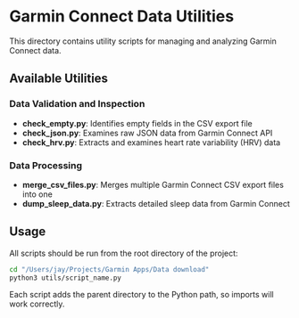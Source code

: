 # Garmin Connect Data Utilities

This directory contains utility scripts for managing and analyzing Garmin Connect data.

## Available Utilities

### Data Validation and Inspection

- **check_empty.py**: Identifies empty fields in the CSV export file
- **check_json.py**: Examines raw JSON data from Garmin Connect API
- **check_hrv.py**: Extracts and examines heart rate variability (HRV) data

### Data Processing

- **merge_csv_files.py**: Merges multiple Garmin Connect CSV export files into one
- **dump_sleep_data.py**: Extracts detailed sleep data from Garmin Connect

## Usage

All scripts should be run from the root directory of the project:

```bash
cd "/Users/jay/Projects/Garmin Apps/Data download"
python3 utils/script_name.py
```

Each script adds the parent directory to the Python path, so imports will work correctly.
